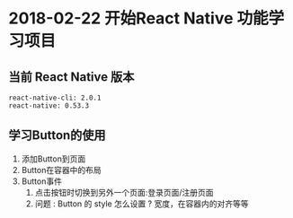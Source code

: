 # 2018-02-22 开始React Native 功能学习项目

## 当前 React Native 版本

```
react-native-cli: 2.0.1
react-native: 0.53.3
```

## 学习Button的使用

1. 添加Button到页面
2. Button在容器中的布局
3. Button事件
   1. 点击按钮时切换到另外一个页面:登录页面/注册页面
   2. 问题 : Button 的 style 怎么设置 ? 宽度，在容器内的对齐等等 